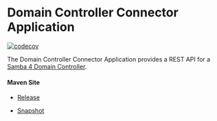 # Domain Controller Connector Application

[![codecov](https://codecov.io/gh/bremersee/dc-con-app/branch/develop/graph/badge.svg)](https://codecov.io/gh/bremersee/dc-con-app)

The Domain Controller Connector Application provides a REST API for 
a [Samba 4 Domain Controller](https://www.samba.org/).

#### Maven Site

- [Release](https://bremersee.github.io/dc-con-app/index.html)

- [Snapshot](https://nexus.bremersee.org/repository/maven-sites/dc-con-app/2.3.0-SNAPSHOT/index.html)
